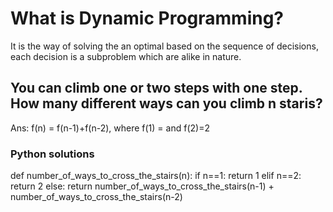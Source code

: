 # What is Dynamic Programming?
It is the way of solving the an optimal based on the sequence of decisions, each decision is a subproblem which are alike in nature.

## You can climb one or two steps with one step. How many different ways can you climb n staris?
Ans: f(n) = f(n-1)+f(n-2), where f(1) = and f(2)=2
### Python solutions
def number_of_ways_to_cross_the_stairs(n):
    if n==1:
        return 1
    elif n==2:
        return 2
    else:
        return number_of_ways_to_cross_the_stairs(n-1) + number_of_ways_to_cross_the_stairs(n-2)
